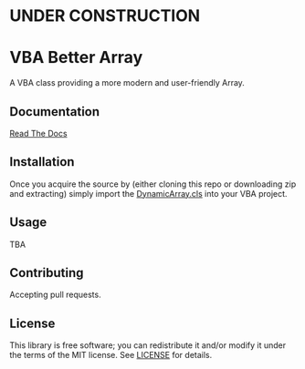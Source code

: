 # UNDER CONSTRUCTION


# VBA Better Array

A VBA class providing a more modern and user-friendly Array.

## Documentation

[Read The Docs](https://senipah.github.io/VBA-Better-Array/)

## Installation

Once you acquire the source by (either cloning this repo or downloading zip and extracting) simply import the [DynamicArray.cls](src/DynamicArray.cls) into your VBA project.

## Usage

TBA

## Contributing

Accepting pull requests.

## License

This library is free software; you can redistribute it and/or modify it under the terms of the MIT license. See [LICENSE](LICENSE) for details.
